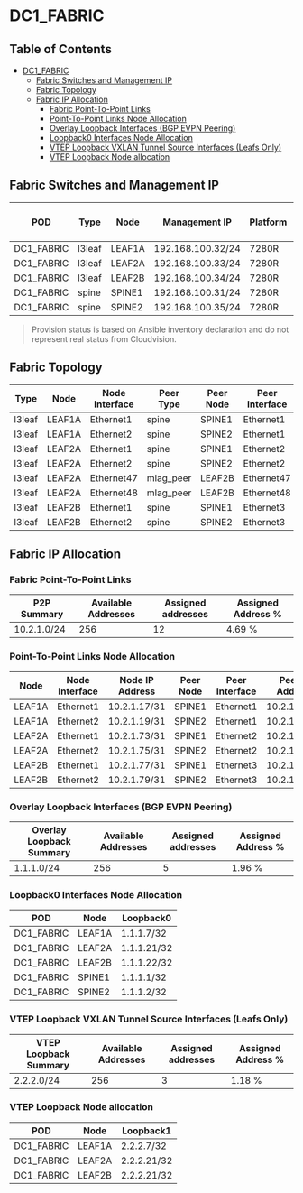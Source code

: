 # DC1_FABRIC

## Table of Contents

- [DC1_FABRIC](#dc1fabric)
  - [Fabric Switches and Management IP](#fabric-switches-and-management-ip)
  - [Fabric Topology](#fabric-topology)
  - [Fabric IP Allocation](#fabric-ip-allocation)
    - [Fabric Point-To-Point Links](#fabric-point-to-point-links)
    - [Point-To-Point Links Node Allocation](#point-to-point-links-node-allocation)
    - [Overlay Loopback Interfaces (BGP EVPN Peering)](#overlay-loopback-interfaces-bgp-evpn-peering)
    - [Loopback0 Interfaces Node Allocation](#loopback0-interfaces-node-allocation)
    - [VTEP Loopback VXLAN Tunnel Source Interfaces (Leafs Only)](#vtep-loopback-vxlan-tunnel-source-interfaces-leafs-only)
    - [VTEP Loopback Node allocation](#vtep-loopback-node-allocation)

## Fabric Switches and Management IP

| POD | Type | Node | Management IP | Platform | Provisioned in Cloudvision |
| --- | ---- | ---- | ------------- | -------- | -------------------------- |
| DC1_FABRIC | l3leaf | LEAF1A | 192.168.100.32/24 | 7280R | Provisioned |
| DC1_FABRIC | l3leaf | LEAF2A | 192.168.100.33/24 | 7280R | Provisioned |
| DC1_FABRIC | l3leaf | LEAF2B | 192.168.100.34/24 | 7280R | Provisioned |
| DC1_FABRIC | spine | SPINE1 | 192.168.100.31/24 | 7280R | Provisioned |
| DC1_FABRIC | spine | SPINE2 | 192.168.100.35/24 | 7280R | Provisioned |

> Provision status is based on Ansible inventory declaration and do not represent real status from Cloudvision.

## Fabric Topology

| Type | Node | Node Interface | Peer Type | Peer Node | Peer Interface |
| ---- | ---- | -------------- | --------- | ----------| -------------- |
| l3leaf | LEAF1A | Ethernet1 | spine | SPINE1 | Ethernet1 |
| l3leaf | LEAF1A | Ethernet2 | spine | SPINE2 | Ethernet1 |
| l3leaf | LEAF2A | Ethernet1 | spine | SPINE1 | Ethernet2 |
| l3leaf | LEAF2A | Ethernet2 | spine | SPINE2 | Ethernet2 |
| l3leaf | LEAF2A | Ethernet47 | mlag_peer | LEAF2B | Ethernet47 |
| l3leaf | LEAF2A | Ethernet48 | mlag_peer | LEAF2B | Ethernet48 |
| l3leaf | LEAF2B | Ethernet1 | spine | SPINE1 | Ethernet3 |
| l3leaf | LEAF2B | Ethernet2 | spine | SPINE2 | Ethernet3 |

## Fabric IP Allocation

### Fabric Point-To-Point Links

| P2P Summary | Available Addresses | Assigned addresses | Assigned Address % |
| ----------- | ------------------- | ------------------ | ------------------ |
| 10.2.1.0/24 | 256 | 12 | 4.69 % |

### Point-To-Point Links Node Allocation

| Node | Node Interface | Node IP Address | Peer Node | Peer Interface | Peer IP Address |
| ---- | -------------- | --------------- | --------- | -------------- | --------------- |
| LEAF1A | Ethernet1 | 10.2.1.17/31 | SPINE1 | Ethernet1 | 10.2.1.16/31 |
| LEAF1A | Ethernet2 | 10.2.1.19/31 | SPINE2 | Ethernet1 | 10.2.1.18/31 |
| LEAF2A | Ethernet1 | 10.2.1.73/31 | SPINE1 | Ethernet2 | 10.2.1.72/31 |
| LEAF2A | Ethernet2 | 10.2.1.75/31 | SPINE2 | Ethernet2 | 10.2.1.74/31 |
| LEAF2B | Ethernet1 | 10.2.1.77/31 | SPINE1 | Ethernet3 | 10.2.1.76/31 |
| LEAF2B | Ethernet2 | 10.2.1.79/31 | SPINE2 | Ethernet3 | 10.2.1.78/31 |

### Overlay Loopback Interfaces (BGP EVPN Peering)

| Overlay Loopback Summary | Available Addresses | Assigned addresses | Assigned Address % |
| ------------------------ | ------------------- | ------------------ | ------------------ |
| 1.1.1.0/24 | 256 | 5 | 1.96 % |

### Loopback0 Interfaces Node Allocation

| POD | Node | Loopback0 |
| --- | ---- | --------- |
| DC1_FABRIC | LEAF1A | 1.1.1.7/32 |
| DC1_FABRIC | LEAF2A | 1.1.1.21/32 |
| DC1_FABRIC | LEAF2B | 1.1.1.22/32 |
| DC1_FABRIC | SPINE1 | 1.1.1.1/32 |
| DC1_FABRIC | SPINE2 | 1.1.1.2/32 |

### VTEP Loopback VXLAN Tunnel Source Interfaces (Leafs Only)

| VTEP Loopback Summary | Available Addresses | Assigned addresses | Assigned Address % |
| --------------------- | ------------------- | ------------------ | ------------------ |
| 2.2.2.0/24 | 256 | 3 | 1.18 % |

### VTEP Loopback Node allocation

| POD | Node | Loopback1 |
| --- | ---- | --------- |
| DC1_FABRIC | LEAF1A | 2.2.2.7/32 |
| DC1_FABRIC | LEAF2A | 2.2.2.21/32 |
| DC1_FABRIC | LEAF2B | 2.2.2.21/32 |
